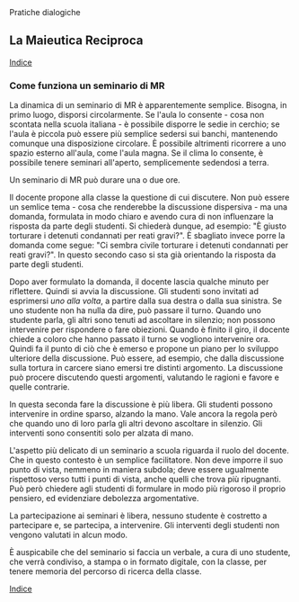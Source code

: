 <link rel="stylesheet" href="https://antonio-vigilante.github.io/filosofia/assets/style.css">

<div class="button green">
Pratiche dialogiche
</div>

## La Maieutica Reciproca 

[Indice](index)

### Come funziona un seminario di MR 

La dinamica di un seminario di MR è apparentemente semplice.
Bisogna, in primo luogo, disporsi circolarmente. Se l'aula lo consente - cosa non scontata nella scuola italiana - è possibile disporre le sedie in cerchio; se l'aula è piccola può essere più semplice sedersi sui banchi, mantenendo comunque una disposizione circolare. È possibile altrimenti ricorrere a uno spazio esterno all'aula, come l'aula magna. Se il clima lo consente, è possibile tenere seminari all'aperto, semplicemente sedendosi a terra.

Un seminario di MR può durare una o due ore.

Il docente propone alla classe la questione di cui discutere. Non può essere un semlice tema - cosa che renderebbe la discussione dispersiva - ma una domanda, formulata in modo chiaro e avendo cura di non influenzare la risposta da parte degli studenti. Si chiederà dunque, ad esempio: "È giusto torturare i detenuti condannati per reati gravi?". È sbagliato invece porre la domanda come segue: "Ci sembra civile torturare i detenuti condannati per reati gravi?". In questo secondo caso si sta già orientando la risposta da parte degli studenti.

Dopo aver formulato la domanda, il docente lascia qualche minuto per riflettere. Quindi si avvia la discussione. Gli studenti sono invitati ad esprimersi _uno alla volta_, a partire dalla sua destra o dalla sua sinistra. Se uno studente non ha nulla da dire, può passare il turno. Quando uno studente parla, gli altri sono tenuti ad ascoltare in silenzio; non possono intervenire per rispondere o fare obiezioni. Quando è finito il giro, il docente chiede a coloro che hanno passato il turno se vogliono intervenire ora. Quindi fa il punto di ciò che è emerso e propone un piano per lo sviluppo ulteriore della discussione. Può essere, ad esempio, che dalla discussione sulla tortura in carcere siano emersi tre distinti argomento. La discussione può procere discutendo questi argomenti, valutando le ragioni e favore e quelle contrarie.

In questa seconda fare la discussione è più libera. Gli studenti possono intervenire in ordine sparso, alzando la mano. Vale ancora la regola però che quando uno di loro parla gli altri devono ascoltare in silenzio. Gli interventi sono consentiti solo per alzata di mano. 

L'aspetto più delicato di un seminario a scuola riguarda il ruolo del docente. Che in questo contesto è un semplice facilitatore. Non deve imporre il suo punto di vista, nemmeno in maniera subdola; deve essere ugualmente rispettoso verso tutti i punti di vista, anche quelli che trova più ripugnanti. Può però chiedere agli studenti di formulare in modo più rigoroso il proprio pensiero, ed evidenziare debolezza argomentative.

La partecipazione ai seminari è libera, nessuno studente è costretto a partecipare e, se partecipa, a intervenire. Gli interventi degli studenti non vengono valutati in alcun modo.

È auspicabile che del seminario si faccia un verbale, a cura di uno studente, che verrà condiviso, a stampa o in formato digitale, con la classe, per tenere memoria del percorso di ricerca della classe.

[Indice](index)
